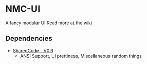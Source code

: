 # NMC-UI
A fancy modular UI 
Read more at the [wiki](https://github.com/abc123me/NMC-UI/wiki)

## Dependencies
 - [SharedCode - V0.6](https://github.com/abc123me/SharedCode/releases/download/V0.6/SharedCode.jar) 
    - ANSI Support, UI prettiness, Miscellaneous random things
